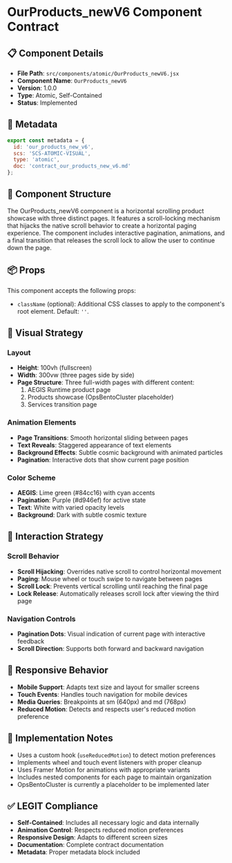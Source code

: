 # OurProducts_newV6 Component Contract

## 📋 Component Details
- **File Path**: `src/components/atomic/OurProducts_newV6.jsx`
- **Component Name**: `OurProducts_newV6`
- **Version**: 1.0.0
- **Type**: Atomic, Self-Contained
- **Status**: Implemented

## 📘 Metadata
```js
export const metadata = {
  id: 'our_products_new_v6',
  scs: 'SCS-ATOMIC-VISUAL',
  type: 'atomic',
  doc: 'contract_our_products_new_v6.md'
};
```

## 🧩 Component Structure
The OurProducts_newV6 component is a horizontal scrolling product showcase with three distinct pages. It features a scroll-locking mechanism that hijacks the native scroll behavior to create a horizontal paging experience. The component includes interactive pagination, animations, and a final transition that releases the scroll lock to allow the user to continue down the page.

## 📦 Props
This component accepts the following props:
- `className` (optional): Additional CSS classes to apply to the component's root element. Default: `''`.

## 🎨 Visual Strategy

### Layout
- **Height**: 100vh (fullscreen)
- **Width**: 300vw (three pages side by side)
- **Page Structure**: Three full-width pages with different content:
  1. AEGIS Runtime product page
  2. Products showcase (OpsBentoCluster placeholder)
  3. Services transition page

### Animation Elements
- **Page Transitions**: Smooth horizontal sliding between pages
- **Text Reveals**: Staggered appearance of text elements
- **Background Effects**: Subtle cosmic background with animated particles
- **Pagination**: Interactive dots that show current page position

### Color Scheme
- **AEGIS**: Lime green (#84cc16) with cyan accents
- **Pagination**: Purple (#d946ef) for active state
- **Text**: White with varied opacity levels
- **Background**: Dark with subtle cosmic texture

## 🔄 Interaction Strategy

### Scroll Behavior
- **Scroll Hijacking**: Overrides native scroll to control horizontal movement
- **Paging**: Mouse wheel or touch swipe to navigate between pages
- **Scroll Lock**: Prevents vertical scrolling until reaching the final page
- **Lock Release**: Automatically releases scroll lock after viewing the third page

### Navigation Controls
- **Pagination Dots**: Visual indication of current page with interactive feedback
- **Scroll Direction**: Supports both forward and backward navigation

## 📱 Responsive Behavior
- **Mobile Support**: Adapts text size and layout for smaller screens
- **Touch Events**: Handles touch navigation for mobile devices
- **Media Queries**: Breakpoints at sm (640px) and md (768px)
- **Reduced Motion**: Detects and respects user's reduced motion preference

## 🧠 Implementation Notes
- Uses a custom hook (`useReducedMotion`) to detect motion preferences
- Implements wheel and touch event listeners with proper cleanup
- Uses Framer Motion for animations with appropriate variants
- Includes nested components for each page to maintain organization
- OpsBentoCluster is currently a placeholder to be implemented later

## ✅ LEGIT Compliance
- **Self-Contained**: Includes all necessary logic and data internally
- **Animation Control**: Respects reduced motion preferences
- **Responsive Design**: Adapts to different screen sizes
- **Documentation**: Complete contract documentation
- **Metadata**: Proper metadata block included 